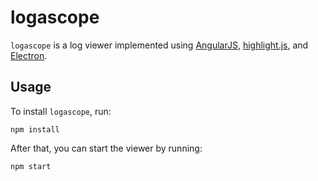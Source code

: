 logascope
=========

`logascope` is a log viewer implemented using
[AngularJS](https://angularjs.org/),
[highlight.js](https://highlightjs.org/),
and [Electron](http://electron.atom.io/).

Usage
-----

To install `logascope`, run:

    npm install

After that, you can start the viewer by running:

    npm start
